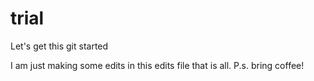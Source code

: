# trial
Let's get this git started

I am just making some edits in this edits file that is all.
P.s. bring coffee!
